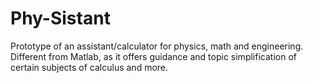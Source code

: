 # Phy-Sistant
Prototype of an assistant/calculator for physics, math and engineering. Different from Matlab, as it offers guidance and topic simplification of certain subjects of calculus and more.
